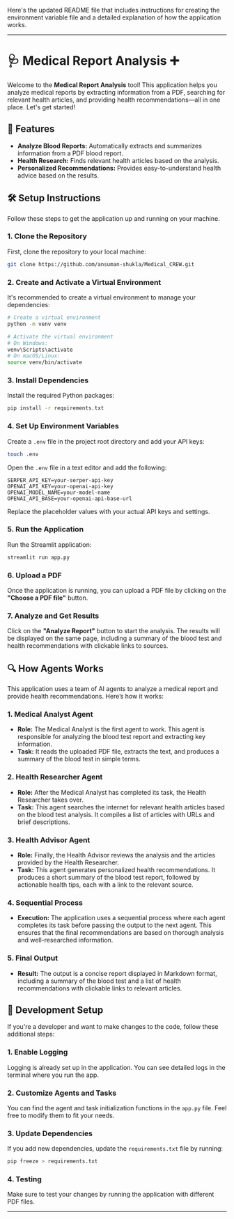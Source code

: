Here's the updated README file that includes instructions for creating the environment variable file and a detailed explanation of how the application works.

---

# 🩺 Medical Report Analysis ➕

Welcome to the **Medical Report Analysis** tool! This application helps you analyze medical reports by extracting information from a PDF, searching for relevant health articles, and providing health recommendations—all in one place. Let's get started!

## 🚀 Features

- **Analyze Blood Reports:** Automatically extracts and summarizes information from a PDF blood report.
- **Health Research:** Finds relevant health articles based on the analysis.
- **Personalized Recommendations:** Provides easy-to-understand health advice based on the results.

## 🛠️ Setup Instructions

Follow these steps to get the application up and running on your machine.

### 1. Clone the Repository

First, clone the repository to your local machine:

```bash
git clone https://github.com/ansuman-shukla/Medical_CREW.git
```

### 2. Create and Activate a Virtual Environment

It's recommended to create a virtual environment to manage your dependencies:

```bash
# Create a virtual environment
python -m venv venv

# Activate the virtual environment
# On Windows:
venv\Scripts\activate
# On macOS/Linux:
source venv/bin/activate
```

### 3. Install Dependencies

Install the required Python packages:

```bash
pip install -r requirements.txt
```

### 4. Set Up Environment Variables

Create a `.env` file in the project root directory and add your API keys:

```bash
touch .env
```

Open the `.env` file in a text editor and add the following:

```env
SERPER_API_KEY=your-serper-api-key
OPENAI_API_KEY=your-openai-api-key
OPENAI_MODEL_NAME=your-model-name
OPENAI_API_BASE=your-openai-api-base-url
```

Replace the placeholder values with your actual API keys and settings.

### 5. Run the Application

Run the Streamlit application:

```bash
streamlit run app.py
```

### 6. Upload a PDF

Once the application is running, you can upload a PDF file by clicking on the **"Choose a PDF file"** button.

### 7. Analyze and Get Results

Click on the **"Analyze Report"** button to start the analysis. The results will be displayed on the same page, including a summary of the blood test and health recommendations with clickable links to sources.

## 🔍 How Agents Works

This application uses a team of AI agents to analyze a medical report and provide health recommendations. Here’s how it works:

### 1. Medical Analyst Agent

- **Role:** The Medical Analyst is the first agent to work. This agent is responsible for analyzing the blood test report and extracting key information.
- **Task:** It reads the uploaded PDF file, extracts the text, and produces a summary of the blood test in simple terms.

### 2. Health Researcher Agent

- **Role:** After the Medical Analyst has completed its task, the Health Researcher takes over.
- **Task:** This agent searches the internet for relevant health articles based on the blood test analysis. It compiles a list of articles with URLs and brief descriptions.

### 3. Health Advisor Agent

- **Role:** Finally, the Health Advisor reviews the analysis and the articles provided by the Health Researcher.
- **Task:** This agent generates personalized health recommendations. It produces a short summary of the blood test report, followed by actionable health tips, each with a link to the relevant source.

### 4. Sequential Process

- **Execution:** The application uses a sequential process where each agent completes its task before passing the output to the next agent. This ensures that the final recommendations are based on thorough analysis and well-researched information.

### 5. Final Output

- **Result:** The output is a concise report displayed in Markdown format, including a summary of the blood test and a list of health recommendations with clickable links to relevant articles.

## 🧰 Development Setup

If you're a developer and want to make changes to the code, follow these additional steps:

### 1. Enable Logging

Logging is already set up in the application. You can see detailed logs in the terminal where you run the app.

### 2. Customize Agents and Tasks

You can find the agent and task initialization functions in the `app.py` file. Feel free to modify them to fit your needs.

### 3. Update Dependencies

If you add new dependencies, update the `requirements.txt` file by running:

```bash
pip freeze > requirements.txt
```

### 4. Testing

Make sure to test your changes by running the application with different PDF files.

---
